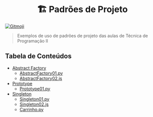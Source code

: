 <div align=center>
    <h1>🏗 Padrões de Projeto</h1>
</div>

<a href="https://gitmoji.dev">
  <img
    src="https://img.shields.io/badge/gitmoji-%20😜%20😍-FFDD67.svg?style=flat-square"
    alt="Gitmoji"
  />
</a>

> Exemplos de uso de padrões de projeto das aulas de Técnica de Programação II

## Tabela de Conteúdos
- [Abstract Factory](./Abstract%20Factory/)
  - [AbstractFactory01.py](Abstract%20Factory/AbstractFactory01.py)
  - [AbstractFactory02.js](Abstract%20Factory/AbstractFactory02.js)
- [Prototype](./Prototype/)
  - [Prototype01.py](./Prototype/)
- [Singleton](./Singleton/)
  - [Singleton01.py](./Singleton/Singleton01.py)
  - [Singleton02.js](./Singleton/Singleton02.js)
  - [Carrinho.py](./Singleton/Carrinho.py)